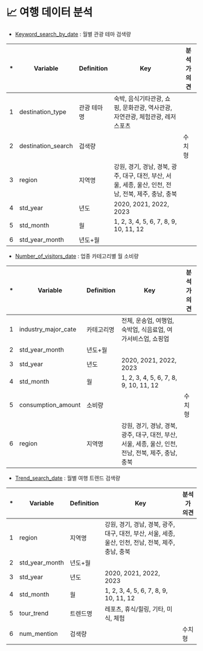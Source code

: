 # 📈 여행 데이터 분석

- [Keyword_search_by_date](./csv/Keyword_search_by_date.csv)
: 월별 관광 테마 검색량

|*|Variable|Definition|Key|분석가 의견|
|--|--|--|--|--|
|1|destination_type|관광 테마명|숙박, 음식기타관광, 쇼핑, 문화관광, 역사관광, 자연관광, 체험관광, 레저스포츠||
|2|destination_search|검색량||수치형|
|3|region|지역명|강원, 경기, 경남, 경북, 광주, 대구, 대전, 부산, 서울, 세종, 울산, 인천, 전남, 전북, 제주, 충남, 충북||
|4|std_year|년도|2020, 2021, 2022, 2023||
|5|std_month|월|1,  2,  3,  4,  5,  6,  7,  8,  9, 10, 11, 12||
|6|std_year_month|년도+월|||


- [Number_of_visitors_date](./csv/Number_of_visitors_date.csv)
: 업종 카테고리별 월 소비량

|*|Variable|Definition|Key|분석가 의견|
|--|--|--|--|--|
|1|industry_major_cate|카테고리명|전체, 운송업, 여행업, 숙박업, 식음료업, 여가서비스업, 쇼핑업||
|2|std_year_month|년도+월|||
|3|std_year|년도|2020, 2021, 2022, 2023||
|4|std_month|월|1,  2,  3,  4,  5,  6,  7,  8,  9, 10, 11, 12||
|5|consumption_amount|소비량||수치형|
|6|region|지역명|강원, 경기, 경남, 경북, 광주, 대구, 대전, 부산, 서울, 세종, 울산, 인천, 전남, 전북, 제주, 충남, 충북||


- [Trend_search_date](./csv/Trend_search_date.csv)
: 월별 여행 트렌드 검색량 

|*|Variable|Definition|Key|분석가 의견|
|--|--|--|--|--|
|1|region|지역명|강원, 경기, 경남, 경북, 광주, 대구, 대전, 부산, 서울, 세종, 울산, 인천, 전남, 전북, 제주, 충남, 충북||
|2|std_year_month|년도+월|||
|3|std_year|년도|2020, 2021, 2022, 2023||
|4|std_month|월|1,  2,  3,  4,  5,  6,  7,  8,  9, 10, 11, 12||
|5|tour_trend|트렌드명|레포츠, 휴식/힐링, 기타, 미식, 체험||
|6|num_mention|검색량||수치형|







